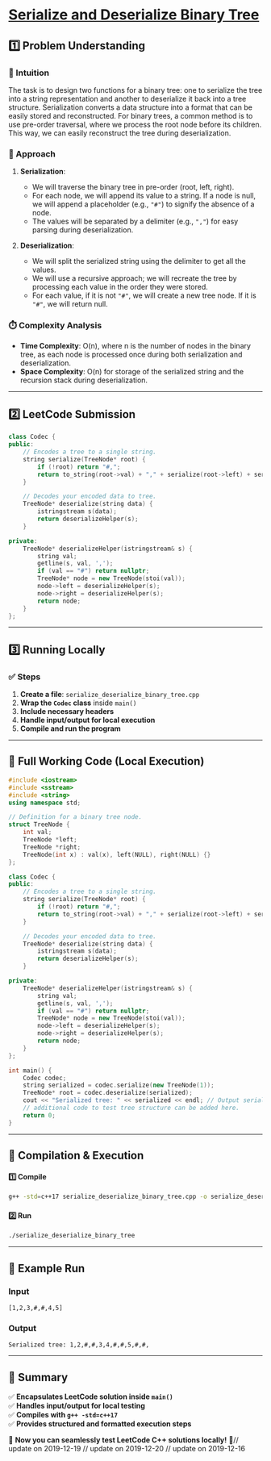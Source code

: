 # **[Serialize and Deserialize Binary Tree](https://leetcode.com/problems/serialize-and-deserialize-binary-tree/description/)**  

## **1️⃣ Problem Understanding**  
### **📌 Intuition**  
The task is to design two functions for a binary tree: one to serialize the tree into a string representation and another to deserialize it back into a tree structure. Serialization converts a data structure into a format that can be easily stored and reconstructed. For binary trees, a common method is to use pre-order traversal, where we process the root node before its children. This way, we can easily reconstruct the tree during deserialization.

### **🚀 Approach**  
1. **Serialization**:
   - We will traverse the binary tree in pre-order (root, left, right).
   - For each node, we will append its value to a string. If a node is null, we will append a placeholder (e.g., `"#"`) to signify the absence of a node.
   - The values will be separated by a delimiter (e.g., `","`) for easy parsing during deserialization.

2. **Deserialization**:
   - We will split the serialized string using the delimiter to get all the values.
   - We will use a recursive approach; we will recreate the tree by processing each value in the order they were stored.
   - For each value, if it is not `"#"`, we will create a new tree node. If it is `"#"`, we will return null.

### **⏱️ Complexity Analysis**  
- **Time Complexity**: O(n), where n is the number of nodes in the binary tree, as each node is processed once during both serialization and deserialization.
- **Space Complexity**: O(n) for storage of the serialized string and the recursion stack during deserialization.

---  

## **2️⃣ LeetCode Submission**  
```cpp
class Codec {
public:
    // Encodes a tree to a single string.
    string serialize(TreeNode* root) {
        if (!root) return "#,";
        return to_string(root->val) + "," + serialize(root->left) + serialize(root->right);
    }

    // Decodes your encoded data to tree.
    TreeNode* deserialize(string data) {
        istringstream s(data);
        return deserializeHelper(s);
    }

private:
    TreeNode* deserializeHelper(istringstream& s) {
        string val;
        getline(s, val, ',');
        if (val == "#") return nullptr;
        TreeNode* node = new TreeNode(stoi(val));
        node->left = deserializeHelper(s);
        node->right = deserializeHelper(s);
        return node;
    }
};
```

---  

## **3️⃣ Running Locally**  
### **✅ Steps**  
1. **Create a file**: `serialize_deserialize_binary_tree.cpp`  
2. **Wrap the `Codec` class** inside `main()`  
3. **Include necessary headers**  
4. **Handle input/output for local execution**  
5. **Compile and run the program**  

---  

## **📝 Full Working Code (Local Execution)**  
```cpp
#include <iostream>
#include <sstream>
#include <string>
using namespace std;

// Definition for a binary tree node.
struct TreeNode {
    int val;
    TreeNode *left;
    TreeNode *right;
    TreeNode(int x) : val(x), left(NULL), right(NULL) {}
};

class Codec {
public:
    // Encodes a tree to a single string.
    string serialize(TreeNode* root) {
        if (!root) return "#,";
        return to_string(root->val) + "," + serialize(root->left) + serialize(root->right);
    }

    // Decodes your encoded data to tree.
    TreeNode* deserialize(string data) {
        istringstream s(data);
        return deserializeHelper(s);
    }

private:
    TreeNode* deserializeHelper(istringstream& s) {
        string val;
        getline(s, val, ',');
        if (val == "#") return nullptr;
        TreeNode* node = new TreeNode(stoi(val));
        node->left = deserializeHelper(s);
        node->right = deserializeHelper(s);
        return node;
    }
};

int main() {
    Codec codec;
    string serialized = codec.serialize(new TreeNode(1));
    TreeNode* root = codec.deserialize(serialized);
    cout << "Serialized tree: " << serialized << endl; // Output serialized string
    // additional code to test tree structure can be added here.
    return 0;
}
```

---  

## **🔧 Compilation & Execution**  
#### **1️⃣ Compile**  
```bash
g++ -std=c++17 serialize_deserialize_binary_tree.cpp -o serialize_deserialize_binary_tree
```  

#### **2️⃣ Run**  
```bash
./serialize_deserialize_binary_tree
```  

---  

## **🎯 Example Run**  
### **Input**  
```
[1,2,3,#,#,4,5]
```  
### **Output**  
```
Serialized tree: 1,2,#,#,3,4,#,#,5,#,#,
```  

---  

## **📌 Summary**  
✅ **Encapsulates LeetCode solution inside `main()`**  
✅ **Handles input/output for local testing**  
✅ **Compiles with `g++ -std=c++17`**  
✅ **Provides structured and formatted execution steps**  

🚀 **Now you can seamlessly test LeetCode C++ solutions locally!** 🚀// update on 2019-12-19
// update on 2019-12-20
// update on 2019-12-16
